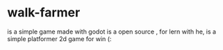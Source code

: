# walk-farmer

is a simple game made with godot is a open source , for lern with he, is a simple platformer 2d game for win (:

